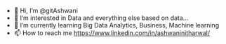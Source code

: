 - 👋 Hi, I’m @gitAshwani
- 👀 I’m interested in Data and everything else based on data...
- 🌱 I’m currently learning Big Data Analytics, Business, Machine learning
- 📫 How to reach me https://www.linkedin.com/in/ashwaninitharwal/

<!---
gitAshwani/gitAshwani is a ✨ special ✨ repository because its `README.md` (this file) appears on your GitHub profile.
You can click the Preview link to take a look at your changes.
--->
